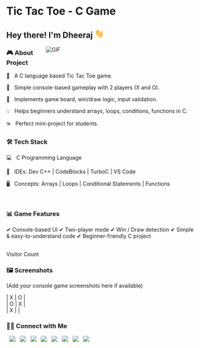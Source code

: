 # Tic Tac Toe - C Game
<h2> Hey there! I'm Dheeraj <img src="https://raw.githubusercontent.com/devSouvik/devSouvik/master/Hi.gif" width="25"></h2> <img align="right" alt="GIF" src="https://github.com/devSouvik/devSouvik/blob/master/gif4.gif?raw=true" width="400"/> <h3> 🎮 About Project </h3>

🔭   A C language based Tic Tac Toe game.

🎯   Simple console-based gameplay with 2 players (X and O).

🧩   Implements game board, win/draw logic, input validation.

💡   Helps beginners understand arrays, loops, conditions, functions in C.

☕   Perfect mini-project for students.

<h3>🛠 Tech Stack</h3>

💻   C Programming Language

🔧   IDEs: Dev C++ | CodeBlocks | TurboC | VS Code

🖥   Concepts: Arrays | Loops | Conditional Statements | Functions

<br> <h3>📊 Game Features</h3>

✔ Console-based UI
✔ Two-player mode
✔ Win / Draw detection
✔ Simple & easy-to-understand code
✔ Beginner-friendly C project

<br>
Visitor Count

<h3> 🖼 Screenshots </h3>

(Add your console game screenshots here if available)

 | X | O |  
 | O | X |  
 | X |   |  

<h3> 🤝🏻 Connect with Me </h3> <p align="Row"> &nbsp; <a href="https://profile.indeed.com/?hl=en_IN&co=IN&from=gnav-homepage" target="_blank"><img src="https://img.icons8.com/?size=100&id=0bivoTfGHrML&format=png&color=000000" width="50" /></a> &nbsp; <a href="mailto:dheerajchauhan269@gmail.com" target="_blank"><img src="https://img.icons8.com/plasticine/100/000000/gmail.png" width="50" /></a> &nbsp; <a href="https://x.com/DheerajSingh637?t=G0grBgmoKteCtT83ks0N-g&s=09" target="_blank"><img src="https://img.icons8.com/plasticine/100/000000/twitter.png" width="50" /></a> &nbsp; <a href="https://www.instagram.com/_d_heeraj_chauhan/profilecard/?igsh=cmsyOTVrcmY1dGRm" target="_blank"><img src="https://img.icons8.com/plasticine/100/000000/instagram-new.png" width="50" /></a> &nbsp; <a href="https://www.facebook.com/profile.php?id=61562829161039&mibextid=ZbWKwL" target="_blank"><img src="https://img.icons8.com/?size=100&id=118568&format=png&color=000000" width="50" /></a> &nbsp; <a href="www.youtube.com/@DheerajChauhan-x3e" target="_blank"><img src="https://img.icons8.com/?size=100&id=19318&format=png&color=000000" width="50" /></a> &nbsp; <a href="https://t.me/tele12200" target="_blank"><img src="https://img.icons8.com/?size=100&id=5mIvDYZUWDCF&format=png&color=000000" width="50" /></a> &nbsp; <a href="https://discord.gg/VxzZBdzP" target="_blank"><img src="https://img.icons8.com/?size=100&id=30998&format=png&color=000000" width="50" /></a> </p>
